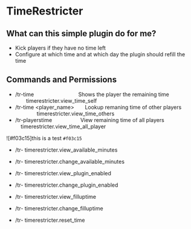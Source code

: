 # TimeRestricter

## What can this simple plugin do for me?

- Kick players if they have no time left
- Configure at which time and at which day the plugin should refill the time

## Commands and Permissions

- /tr-time ⠀ ⠀ ⠀ ⠀ ⠀ ⠀ ⠀ ⠀ Shows the player the remaining time ⠀ ⠀ ⠀ ⠀ ⠀ ⠀ ⠀ timerestricter.view_time_self
- /tr-time <player_name> ⠀ ⠀Lookup remaning time of other players ⠀ ⠀ ⠀ ⠀ ⠀ ⠀ timerestricter.view_time_others
- /tr-playerstime ⠀ ⠀ ⠀ ⠀ ⠀ View remaining time of all players ⠀ ⠀ ⠀ ⠀ ⠀ ⠀ ⠀ timerestricter.view_time_all_player

![#f03c15]this is a test `#f03c15`

- /tr-    timerestricter.view_available_minutes
- /tr-    timerestricter.change_available_minutes

- /tr-    timerestricter.view_plugin_enabled
- /tr-    timerestricter.change_plugin_enabled

- /tr-    timerestricter.view_filluptime
- /tr-    timerestricter.change_filluptime

- /tr-    timerestricter.reset_time
